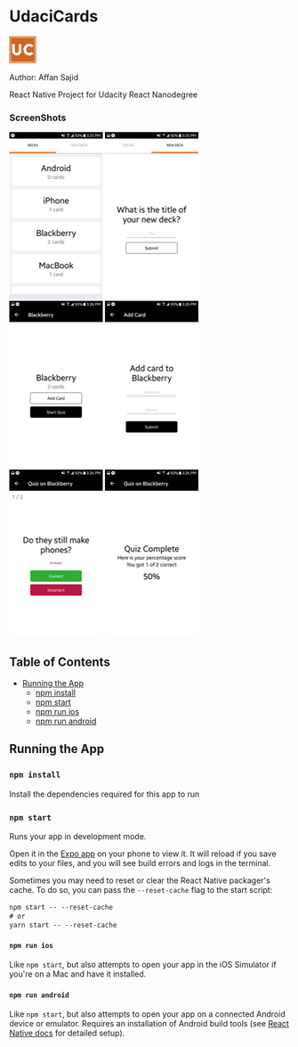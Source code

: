 # UdaciCards
![UdaciCards Logo](/assets/udacicards_logo_48.png)

Author: Affan Sajid

React Native Project for Udacity React Nanodegree

### ScreenShots

![UdaciCards Image 1](/assets/Image1.png)
![UdaciCards Image 2](/assets/Image2.png)
![UdaciCards Image 3](/assets/Image3.png)
![UdaciCards Image 4](/assets/Image4.png)
![UdaciCards Image 5](/assets/Image5.png)
![UdaciCards Image 6](/assets/Image6.png)

## Table of Contents

* [Running the App](#running-the-app)
  * [npm install](#npm-install)
  * [npm start](#npm-start)
  * [npm run ios](#npm-run-ios)
  * [npm run android](#npm-run-android)

## Running the App

### `npm install`

Install the dependencies required for this app to run

### `npm start`

Runs your app in development mode.

Open it in the [Expo app](https://expo.io) on your phone to view it. It will reload if you save edits to your files, and you will see build errors and logs in the terminal.

Sometimes you may need to reset or clear the React Native packager's cache. To do so, you can pass the `--reset-cache` flag to the start script:

```
npm start -- --reset-cache
# or
yarn start -- --reset-cache
```

#### `npm run ios`

Like `npm start`, but also attempts to open your app in the iOS Simulator if you're on a Mac and have it installed.

#### `npm run android`

Like `npm start`, but also attempts to open your app on a connected Android device or emulator. Requires an installation of Android build tools (see [React Native docs](https://facebook.github.io/react-native/docs/getting-started.html) for detailed setup). 
